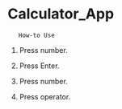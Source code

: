 Calculator_App
==============
       How-to Use

1. Press number. 

2. Press Enter.

3. Press number.

4. Press operator.
